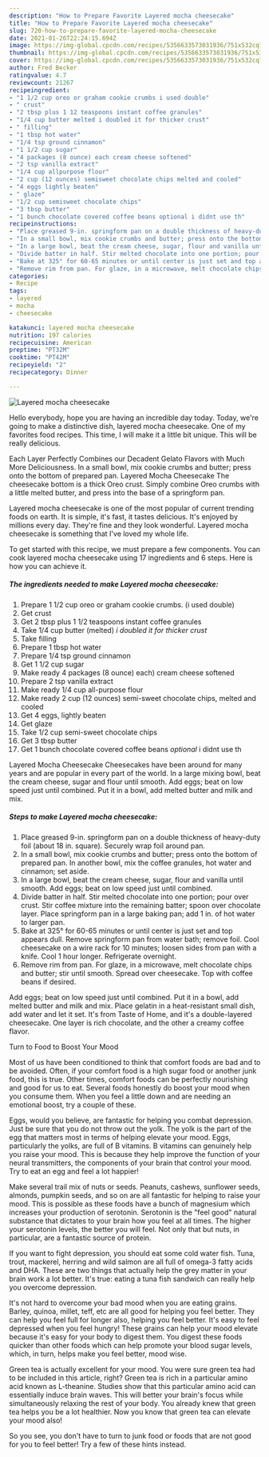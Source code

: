 ```yaml
---
description: "How to Prepare Favorite Layered mocha cheesecake"
title: "How to Prepare Favorite Layered mocha cheesecake"
slug: 720-how-to-prepare-favorite-layered-mocha-cheesecake
date: 2021-01-26T22:24:15.694Z
image: https://img-global.cpcdn.com/recipes/5356633573031936/751x532cq70/layered-mocha-cheesecake-recipe-main-photo.jpg
thumbnail: https://img-global.cpcdn.com/recipes/5356633573031936/751x532cq70/layered-mocha-cheesecake-recipe-main-photo.jpg
cover: https://img-global.cpcdn.com/recipes/5356633573031936/751x532cq70/layered-mocha-cheesecake-recipe-main-photo.jpg
author: Fred Becker
ratingvalue: 4.7
reviewcount: 21267
recipeingredient:
- "1 1/2 cup oreo or graham cookie crumbs i used double"
- " crust"
- "2 tbsp plus 1 12 teaspoons instant coffee granules"
- "1/4 cup butter melted i doubled it for thicker crust"
- " filling"
- "1 tbsp hot water"
- "1/4 tsp ground cinnamon"
- "1 1/2 cup sugar"
- "4 packages (8 ounce) each cream cheese softened"
- "2 tsp vanilla extract"
- "1/4 cup allpurpose flour"
- "2 cup (12 ounces) semisweet chocolate chips melted and cooled"
- "4 eggs lightly beaten"
- " glaze"
- "1/2 cup semisweet chocolate chips"
- "3 tbsp butter"
- "1 bunch chocolate covered coffee beans optional i didnt use th"
recipeinstructions:
- "Place greased 9-in. springform pan on a double thickness of heavy-duty foil (about 18 in. square). Securely wrap foil around pan."
- "In a small bowl, mix cookie crumbs and butter; press onto the bottom of prepared pan. In another bowl, mix the coffee granules, hot water and cinnamon; set aside."
- "In a large bowl, beat the cream cheese, sugar, flour and vanilla until smooth. Add eggs; beat on low speed just until combined."
- "Divide batter in half. Stir melted chocolate into one portion; pour over crust. Stir coffee mixture into the remaining batter; spoon over chocolate layer. Place springform pan in a large baking pan; add 1 in. of hot water to larger pan."
- "Bake at 325° for 60-65 minutes or until center is just set and top appears dull. Remove springform pan from water bath; remove foil. Cool cheesecake on a wire rack for 10 minutes; loosen sides from pan with a knife. Cool 1 hour longer. Refrigerate overnight."
- "Remove rim from pan. For glaze, in a microwave, melt chocolate chips and butter; stir until smooth. Spread over cheesecake. Top with coffee beans if desired."
categories:
- Recipe
tags:
- layered
- mocha
- cheesecake

katakunci: layered mocha cheesecake 
nutrition: 197 calories
recipecuisine: American
preptime: "PT32M"
cooktime: "PT42M"
recipeyield: "2"
recipecategory: Dinner

---
```



![Layered mocha cheesecake](https://img-global.cpcdn.com/recipes/5356633573031936/751x532cq70/layered-mocha-cheesecake-recipe-main-photo.jpg)

Hello everybody, hope you are having an incredible day today. Today, we're going to make a distinctive dish, layered mocha cheesecake. One of my favorites food recipes. This time, I will make it a little bit unique. This will be really delicious.

Each Layer Perfectly Combines our Decadent Gelato Flavors with Much More Deliciousness. In a small bowl, mix cookie crumbs and butter; press onto the bottom of prepared pan. Layered Mocha Cheesecake The cheesecake bottom is a thick Oreo crust. Simply combine Oreo crumbs with a little melted butter, and press into the base of a springform pan.

Layered mocha cheesecake is one of the most popular of current trending foods on earth. It is simple, it's fast, it tastes delicious. It's enjoyed by millions every day. They're fine and they look wonderful. Layered mocha cheesecake is something that I've loved my whole life.


To get started with this recipe, we must prepare a few components. You can cook layered mocha cheesecake using 17 ingredients and 6 steps. Here is how you can achieve it.

<!--inarticleads1-->

##### The ingredients needed to make Layered mocha cheesecake:

1. Prepare 1 1/2 cup oreo or graham cookie crumbs. (i used double)
1. Get  crust
1. Get 2 tbsp plus 1 1/2 teaspoons instant coffee granules
1. Take 1/4 cup butter (melted) *i doubled it for thicker crust*
1. Take  filling
1. Prepare 1 tbsp hot water
1. Prepare 1/4 tsp ground cinnamon
1. Get 1 1/2 cup sugar
1. Make ready 4 packages (8 ounce) each) cream cheese softened
1. Prepare 2 tsp vanilla extract
1. Make ready 1/4 cup all-purpose flour
1. Make ready 2 cup (12 ounces) semi-sweet chocolate chips, melted and cooled
1. Get 4 eggs, lightly beaten
1. Get  glaze
1. Take 1/2 cup semi-sweet chocolate chips
1. Get 3 tbsp butter
1. Get 1 bunch chocolate covered coffee beans *optional* i didnt use th


Layered Mocha Cheesecake Cheesecakes have been around for many years and are popular in every part of the world. In a large mixing bowl, beat the cream cheese, sugar and flour until smooth. Add eggs; beat on low speed just until combined. Put it in a bowl, add melted butter and milk and mix. 

<!--inarticleads2-->

##### Steps to make Layered mocha cheesecake:

1. Place greased 9-in. springform pan on a double thickness of heavy-duty foil (about 18 in. square). Securely wrap foil around pan.
1. In a small bowl, mix cookie crumbs and butter; press onto the bottom of prepared pan. In another bowl, mix the coffee granules, hot water and cinnamon; set aside.
1. In a large bowl, beat the cream cheese, sugar, flour and vanilla until smooth. Add eggs; beat on low speed just until combined.
1. Divide batter in half. Stir melted chocolate into one portion; pour over crust. Stir coffee mixture into the remaining batter; spoon over chocolate layer. Place springform pan in a large baking pan; add 1 in. of hot water to larger pan.
1. Bake at 325° for 60-65 minutes or until center is just set and top appears dull. Remove springform pan from water bath; remove foil. Cool cheesecake on a wire rack for 10 minutes; loosen sides from pan with a knife. Cool 1 hour longer. Refrigerate overnight.
1. Remove rim from pan. For glaze, in a microwave, melt chocolate chips and butter; stir until smooth. Spread over cheesecake. Top with coffee beans if desired.


Add eggs; beat on low speed just until combined. Put it in a bowl, add melted butter and milk and mix. Place gelatin in a heat-resistant small dish, add water and let it set. It&#39;s from Taste of Home, and it&#39;s a double-layered cheesecake. One layer is rich chocolate, and the other a creamy coffee flavor. 

Turn to Food to Boost Your Mood


Most of us have been conditioned to think that comfort foods are bad and to be avoided. Often, if your comfort food is a high sugar food or another junk food, this is true. Other times, comfort foods can be perfectly nourishing and good for us to eat. Several foods honestly do boost your mood when you consume them. When you feel a little down and are needing an emotional boost, try a couple of these.

Eggs, would you believe, are fantastic for helping you combat depression. Just be sure that you do not throw out the yolk. The yolk is the part of the egg that matters most in terms of helping elevate your mood. Eggs, particularly the yolks, are full of B vitamins. B vitamins can genuinely help you raise your mood. This is because they help improve the function of your neural transmitters, the components of your brain that control your mood. Try to eat an egg and feel a lot happier!

Make several trail mix of nuts or seeds. Peanuts, cashews, sunflower seeds, almonds, pumpkin seeds, and so on are all fantastic for helping to raise your mood. This is possible as these foods have a bunch of magnesium which increases your production of serotonin. Serotonin is the "feel good" natural substance that dictates to your brain how you feel at all times. The higher your serotonin levels, the better you will feel. Not only that but nuts, in particular, are a fantastic source of protein.

If you want to fight depression, you should eat some cold water fish. Tuna, trout, mackerel, herring and wild salmon are all full of omega-3 fatty acids and DHA. These are two things that actually help the grey matter in your brain work a lot better. It's true: eating a tuna fish sandwich can really help you overcome depression. 

It's not hard to overcome your bad mood when you are eating grains. Barley, quinoa, millet, teff, etc are all good for helping you feel better. They can help you feel full for longer also, helping you feel better. It's easy to feel depressed when you feel hungry! These grains can help your mood elevate because it's easy for your body to digest them. You digest these foods quicker than other foods which can help promote your blood sugar levels, which, in turn, helps make you feel better, mood wise.

Green tea is actually excellent for your mood. You were sure green tea had to be included in this article, right? Green tea is rich in a particular amino acid known as L-theanine. Studies show that this particular amino acid can essentially induce brain waves. This will better your brain's focus while simultaneously relaxing the rest of your body. You already knew that green tea helps you be a lot healthier. Now you know that green tea can elevate your mood also!

So you see, you don't have to turn to junk food or foods that are not good for you to feel better! Try  a few  of  these  hints  instead.

